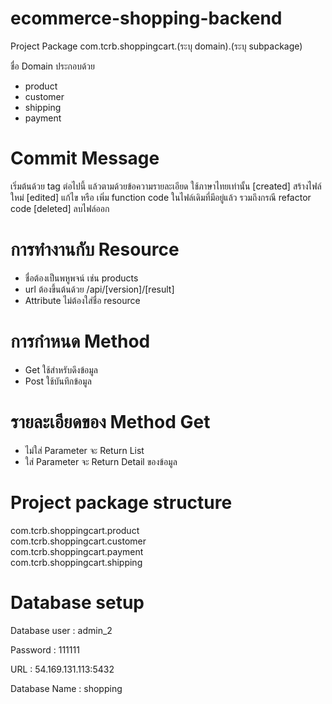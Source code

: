 # ecommerce-shopping-backend

Project Package
com.tcrb.shoppingcart.(ระบุ domain).(ระบุ subpackage)

ชื่อ Domain ประกอบด้วย
  - product
  - customer
  - shipping
  - payment
  
  # Commit Message
  เริ่มต้นด้วย tag ต่อไปนี้ แล้วตามด้วยข้อความรายละเอียด ใช้ภาษาไทยเท่านั้น
  [created] สร้างไฟล์ใหม่
  [edited] แก้ไข หรือ เพิ่ม function code ในไฟล์เดิมที่มีอยู่แล้ว รวมถึงกรณี refactor code
  [deleted] ลบไฟล์ออก
  
  
  # การทำงานกับ Resource
  - ชื่อต้องเป็นพหูพจน์ เช่น products
  - url ต้องขึ้นต้นด้วย /api/[version]/[result]
  - Attribute ไม่ต้องใส่ชื่อ resource
  
  # การกำหนด Method 
  - Get ใช้สำหรับดึงข้อมูล
  - Post ใช้บันทึกข้อมูล
  
  # รายละเอียดของ Method Get
  - ไม่ใส่ Parameter จะ Return List
  - ใส่ Parameter จะ Return Detail ของข้อมูล
  
  # Project package structure
  com.tcrb.shoppingcart.product  
  com.tcrb.shoppingcart.customer  
  com.tcrb.shoppingcart.payment  
  com.tcrb.shoppingcart.shipping  
  
 # Database setup 
 Database user : admin_2
 
 Password : 111111
 
 URL : 54.169.131.113:5432
 
 Database Name : shopping
